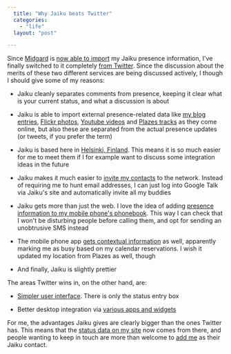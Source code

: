 ```yaml
---
  title: "Why Jaiku beats Twitter"
  categories: 
    - "life"
  layout: "post"

---
```

Since [Midgard][2] is [now able to import][1] my Jaiku presence information, I've finally switched to it completely [from Twitter][4]. Since the discussion about the merits of these two different services are being discussed actively, I though I should give some of my reasons:

* Jaiku cleanly separates comments from presence, keeping it clear what is your current status, and what a discussion is about

* Jaiku is able to import external presence-related data like [my blog entries][5], [Flickr photos][7], [Youtube videos][8] and [Plazes tracks][9] as they come online, but also these are separated from the actual presence updates (or tweets, if you prefer the term)

* Jaiku is based here in [Helsinki, Finland][6]. This means it is so much easier for me to meet them if I for example want to discuss some integration ideas in the future

* Jaiku makes it much easier to [invite my contacts][10] to the network. Instead of requiring me to hunt email addresses, I can just log into Google Talk via Jaiku's site and automatically invite all my buddies

* Jaiku gets more than just the web. I love the idea of adding [presence information to my mobile phone's phonebook][11]. This way I can check that I won't be disturbing people before calling them, and opt for sending an unobtrusive SMS instead

* The mobile phone app [gets contextual information][15] as well, apparently marking me as busy based on my calendar reservations. I wish it updated my location from Plazes as well, though

* And finally, Jaiku is slightly prettier

The areas Twitter wins in, on the other hand, are:

* [Simpler user interface][14]. There is only the status entry box

* Better desktop integration via [various apps and widgets][12]

For me, the advantages Jaiku gives are clearly bigger than the ones Twitter has.  This means that the [status data on my site][13] now comes from there, and people wanting to keep in touch are more than welcome to [add me][3] as their Jaiku contact.

[1]: http://www.midgard-project.org/documentation/org-routamc-statusmessage/
[2]: http://www.midgard-project.org/
[3]: http://bergie.jaiku.com/
[4]: http://twitter.com/bergie
[5]: http://bergie.iki.fi/blog/
[6]: http://en.wikipedia.org/wiki/Helsinki
[7]: http://www.flickr.com/photos/bergie/
[8]: http://youtube.com/profile_videos?user=henribergius
[9]: http://beta.plazes.com/user/bergie/
[10]: http://jaiku.com/tour/2
[11]: http://jaiku.com/tour/3
[12]: http://twitter.pbwiki.com/Apps
[13]: http://bergie.iki.fi/
[14]: http://www.subtraction.com/archives/2007/0207_writing_and_.php
[15]: http://worrydream.com/MagicInk/#inferring_context_from_the_environment